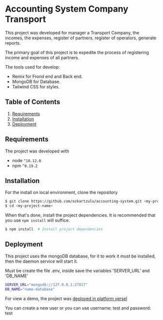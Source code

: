 
# Accounting System Company Transport

This project was developed for manager a Transport Company, the incomes, the expenses, register of partners, register of operators, generate reports.

The primary goal of this project is to expedite the process of registering income and expenses of all partners.

The tools used for develop:
- Remix for Frond end and Back end.
- MongoDB for Database.
- Tailwind CSS for styles.

## Table of Contents
1. [Requirements](#requirements)
1. [Installation](#installation)
1. [Deployment](#deployment)

## Requirements

The project was developed with
* node `^18.12.0`
* npm `^8.19.2`

## Installation

For the install on local environment, clone the repository

```bash
$ git clone https://github.com/ozkartzulu/accounting-system.git <my-project-name>
$ cd <my-project-name>
```

When that's done, install the project dependencies. It is recommended that you use `npm install` will suffice.

```bash
$ npm install  # Install project dependencies
```

## Deployment

This project uses the mongoDB database, for it to work it must be installed, then the daemon service will start it.

Must be create the file .env, inside save the variables 'SERVER_URL' and 'DB_NAME'

```bash
SERVER_URL="mongodb://127.0.0.1:27017" 
DB_NAME="name-database"
```

For view a demo, the project was [deployed in platform versel](https://accounting-system-blond.vercel.app/)

You can create a new user or you can use username: test and password: test

